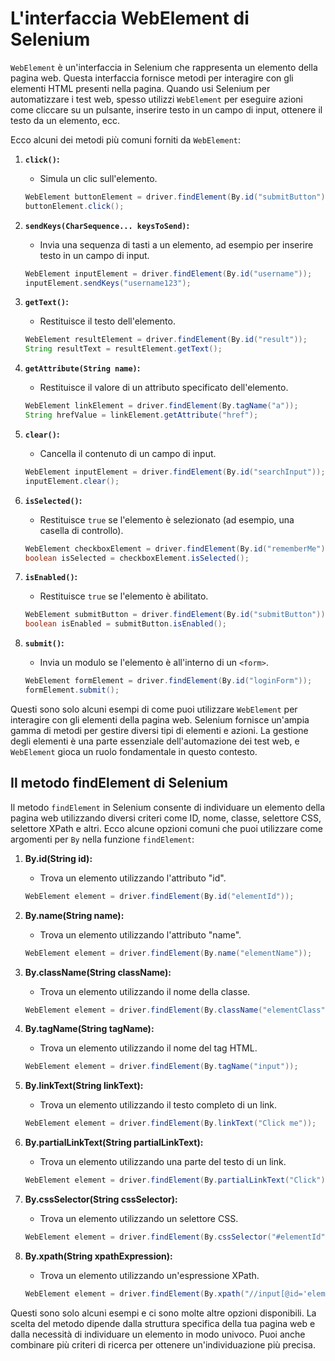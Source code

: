 # L'interfaccia WebElement di Selenium

`WebElement` è un'interfaccia in Selenium che rappresenta un elemento della pagina web. Questa interfaccia fornisce metodi per interagire con gli elementi HTML presenti nella pagina. Quando usi Selenium per automatizzare i test web, spesso utilizzi `WebElement` per eseguire azioni come cliccare su un pulsante, inserire testo in un campo di input, ottenere il testo da un elemento, ecc.

Ecco alcuni dei metodi più comuni forniti da `WebElement`:

1. **`click()`:**
   - Simula un clic sull'elemento.

   ```java
   WebElement buttonElement = driver.findElement(By.id("submitButton"));
   buttonElement.click();
   ```

2. **`sendKeys(CharSequence... keysToSend)`:**
   - Invia una sequenza di tasti a un elemento, ad esempio per inserire testo in un campo di input.

   ```java
   WebElement inputElement = driver.findElement(By.id("username"));
   inputElement.sendKeys("username123");
   ```

3. **`getText()`:**
   - Restituisce il testo dell'elemento.

   ```java
   WebElement resultElement = driver.findElement(By.id("result"));
   String resultText = resultElement.getText();
   ```

4. **`getAttribute(String name)`:**
   - Restituisce il valore di un attributo specificato dell'elemento.

   ```java
   WebElement linkElement = driver.findElement(By.tagName("a"));
   String hrefValue = linkElement.getAttribute("href");
   ```

5. **`clear()`:**
   - Cancella il contenuto di un campo di input.

   ```java
   WebElement inputElement = driver.findElement(By.id("searchInput"));
   inputElement.clear();
   ```

6. **`isSelected()`:**
   - Restituisce `true` se l'elemento è selezionato (ad esempio, una casella di controllo).

   ```java
   WebElement checkboxElement = driver.findElement(By.id("rememberMe"));
   boolean isSelected = checkboxElement.isSelected();
   ```

7. **`isEnabled()`:**
   - Restituisce `true` se l'elemento è abilitato.

   ```java
   WebElement submitButton = driver.findElement(By.id("submitButton"));
   boolean isEnabled = submitButton.isEnabled();
   ```

8. **`submit()`:**
   - Invia un modulo se l'elemento è all'interno di un `<form>`.

   ```java
   WebElement formElement = driver.findElement(By.id("loginForm"));
   formElement.submit();
   ```

Questi sono solo alcuni esempi di come puoi utilizzare `WebElement` per interagire con gli elementi della pagina web. Selenium fornisce un'ampia gamma di metodi per gestire diversi tipi di elementi e azioni. La gestione degli elementi è una parte essenziale dell'automazione dei test web, e `WebElement` gioca un ruolo fondamentale in questo contesto.


## Il metodo findElement di Selenium

Il metodo `findElement` in Selenium consente di individuare un elemento della pagina web utilizzando diversi criteri come ID, nome, classe, selettore CSS, selettore XPath e altri. Ecco alcune opzioni comuni che puoi utilizzare come argomenti per `By` nella funzione `findElement`:

1. **By.id(String id):**
   - Trova un elemento utilizzando l'attributo "id".

   ```java
   WebElement element = driver.findElement(By.id("elementId"));
   ```

2. **By.name(String name):**
   - Trova un elemento utilizzando l'attributo "name".

   ```java
   WebElement element = driver.findElement(By.name("elementName"));
   ```

3. **By.className(String className):**
   - Trova un elemento utilizzando il nome della classe.

   ```java
   WebElement element = driver.findElement(By.className("elementClass"));
   ```

4. **By.tagName(String tagName):**
   - Trova un elemento utilizzando il nome del tag HTML.

   ```java
   WebElement element = driver.findElement(By.tagName("input"));
   ```

5. **By.linkText(String linkText):**
   - Trova un elemento utilizzando il testo completo di un link.

   ```java
   WebElement element = driver.findElement(By.linkText("Click me"));
   ```

6. **By.partialLinkText(String partialLinkText):**
   - Trova un elemento utilizzando una parte del testo di un link.

   ```java
   WebElement element = driver.findElement(By.partialLinkText("Click"));
   ```

7. **By.cssSelector(String cssSelector):**
   - Trova un elemento utilizzando un selettore CSS.

   ```java
   WebElement element = driver.findElement(By.cssSelector("#elementId"));
   ```

8. **By.xpath(String xpathExpression):**
   - Trova un elemento utilizzando un'espressione XPath.

   ```java
   WebElement element = driver.findElement(By.xpath("//input[@id='elementId']"));
   ```

Questi sono solo alcuni esempi e ci sono molte altre opzioni disponibili. La scelta del metodo dipende dalla struttura specifica della tua pagina web e dalla necessità di individuare un elemento in modo univoco. Puoi anche combinare più criteri di ricerca per ottenere un'individuazione più precisa.
